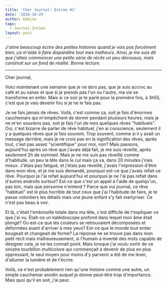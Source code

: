 ```yaml
---
title: 'Cher Journal: Entrée #1'
date: '2018-10-29'
author: Kakise
tags:
  - Journal-Intime
layout: post
---
```

_J'aime beaucoup écrire des petites histoires quand je vais pas forcément bien, ça m'aide à faire disparaître tout mes malheurs. Ainsi, je me suis dit que j'allais commencer une petite série de récits un peu décousus, mais construit sur un fond de réalité. Bonne lecture._

---

Cher journal,



Voici maintenant une semaine que je ne dors pas, que je suis accroc au café et au xanax et que si je prends pas l'un ou l'autre, ma vie se transforme en enfer. Mais si ce soir je te parle pour la première fois, à 3h55, c'est que je vais devenir fou si je ne le fais pas.



Je ne fais jamais de rêves. Voilà, c'est comme ça, soit je fais d'énormes cauchemars qui m'empêchent de dormir pendant plusieurs heures, mais je ne m'en souviens pas, soit je fais l'un de mes quelques rêves "habituels". Oui, c'est bizarre de parler de rêve habituel, j'en ai conscience, seulement il y a quelques rêves que je fais souvent. Trop souvent, comme si il y avait un message derrière, mais je ne crois pas en la signification des rêves, après tout, c'est pas assez "scientifique" pour moi, non? Mais passons, aujourd'hui après un rêve que j'avais déjà fait, je me suis réveillé, après seulement 2h de sommeil. Mais je ne me suis pas réveillé comme d'habitude, un peu la tête dans le cul mais ça va, dans 20 minutes j'irais mieux. J'étais pas fatigué, et j'étais pas réveillé, j'avais l'impression d'être dans mon rêve, et je me suis demandé, pourquoi est-ce que j'avais refait ce rêve. Pourquoi je l'ai refait aujourd'hui et pourquoi je ne l'ai pas refait dans d'autres endroits surtout? Est-ce que c'est un appel à l'aide de quelqu'un, pas loin, mais que personne n'entend ? Parce que oui journal, ce rêve "habituel" est le plus horrible de tout ceux que j'ai l'habitude de faire, je te passe volontiers les détails mais une jeune enfant s'y fait martyriser. Ce n'est pas beau à voir.



Et là, c'était l'embrouille totale dans ma tête, c'est difficile de t'expliquer ce que j'ai vu. Était-ce un kaléidoscope profond dans lequel mon âme était plongé? Ou est-ce que les couleurs se retrouvaient décomposées et déformées avant d'arriver à mes yeux? Est-ce que le monde tout entier bougeait et changeait de forme? La réponse ne se trouve pas dans mon petit récit mais malheureusement, si l'humain a inventé des mots capable de désigner cela, je ne les connait point. Mais lorsque j'ai voulu sortir de ce sinistre tourbillon multicolore qui commençait à devenir de plus en plus oppressant, le seul moyen pour moins d'y parvenir a été de me lever, d'allumer la lumière et de t'écrire.



Voilà, ce n'est probablement rien qu'une histoire comme une autre, un simple cauchemar anodin auquel je donne peut-être trop d'importance. Mais quoi qu'il en soit, j'ai peur.
